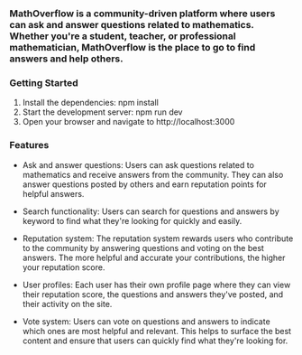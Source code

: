 
### MathOverflow is a community-driven platform where users can ask and answer questions related to mathematics. Whether you're a student, teacher, or professional mathematician, MathOverflow is the place to go to find answers and help others.

### Getting Started
1. Install the dependencies: npm install
2. Start the development server: npm run dev
3. Open your browser and navigate to http://localhost:3000

### Features
- Ask and answer questions: Users can ask questions related to mathematics and receive answers from the community. They can also answer questions posted by others and earn reputation points for helpful answers.

- Search functionality: Users can search for questions and answers by keyword to find what they're looking for quickly and easily.

- Reputation system: The reputation system rewards users who contribute to the community by answering questions and voting on the best answers. The more helpful and accurate your contributions, the higher your reputation score.

- User profiles: Each user has their own profile page where they can view their reputation score, the questions and answers they've posted, and their activity on the site.

- Vote system: Users can vote on questions and answers to indicate which ones are most helpful and relevant. This helps to surface the best content and ensure that users can quickly find what they're looking for.
